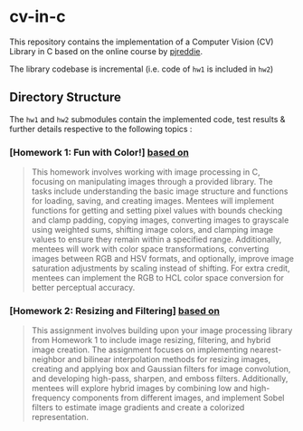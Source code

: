 # cv-in-c

This repository contains the implementation of a Computer Vision (CV) Library in C based on the online course by [pjreddie](https://pjreddie.com/courses/computer-vision/).

The library codebase is incremental (i.e. code of `hw1` is included in `hw2`)

## Directory Structure

The `hw1` and `hw2` submodules contain the implemented code, test results & further details respective to the following topics :

### [Homework 1: Fun with Color!] [based on](https://github.com/pjreddie/vision-hw0)

> This homework involves working with image processing in C, focusing on manipulating images through a provided library. The tasks include understanding the basic image structure and functions for loading, saving, and creating images. Mentees will implement functions for getting and setting pixel values with bounds checking and clamp padding, copying images, converting images to grayscale using weighted sums, shifting image colors, and clamping image values to ensure they remain within a specified range. Additionally, mentees will work with color space transformations, converting images between RGB and HSV formats, and optionally, improve image saturation adjustments by scaling instead of shifting. For extra credit, mentees can implement the RGB to HCL color space conversion for better perceptual accuracy.

### [Homework 2: Resizing and Filtering] [based on](https://github.com/pjreddie/vision-hw1)

> This assignment involves building upon your image processing library from Homework 1 to include image resizing, filtering, and hybrid image creation. The assignment focuses on implementing nearest-neighbor and bilinear interpolation methods for resizing images, creating and applying box and Gaussian filters for image convolution, and developing high-pass, sharpen, and emboss filters. Additionally, mentees will explore hybrid images by combining low and high-frequency components from different images, and implement Sobel filters to estimate image gradients and create a colorized representation.
